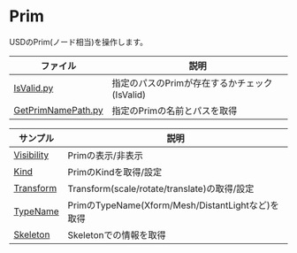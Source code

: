 # Prim

USDのPrim(ノード相当)を操作します。     

|ファイル|説明|     
|---|---|     
|[IsValid.py](./IsValid.py)|指定のパスのPrimが存在するかチェック(IsValid)|     
|[GetPrimNamePath.py](./GetPrimNamePath.py)|指定のPrimの名前とパスを取得|     

|サンプル|説明|     
|---|---|     
|[Visibility](./Visibility)|Primの表示/非表示|    
|[Kind](./Kind)|PrimのKindを取得/設定|    
|[Transform](./Transform)|Transform(scale/rotate/translate)の取得/設定|    
|[TypeName](./TypeName)|PrimのTypeName(Xform/Mesh/DistantLightなど)を取得|    
|[Skeleton](./Skeleton)|Skeletonでの情報を取得|    


